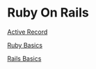 # Ruby On Rails


[Active Record](Active_Record.md)

[Ruby Basics](Ruby_Basics.md)

[Rails Basics](Rails_Basics.md)